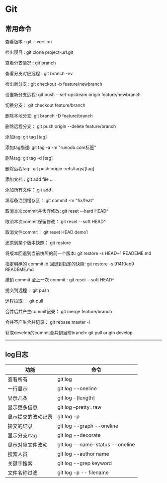 # Git

## 常用命令

查看版本 : git --version 

检出项目 : git clone project-url.git 

查看分支情况 : git branch 

查看分支对应远程 : git branch -vv

检出新分支 : git checkout -b feature/newbranch

设置新分支远程: git push --set-upstream origin feature/newbranch

切换分支： git checkout feature/branch

删除本地分支: git branch -D feature/branch

删除远程分支： git push origin --delete feature/branch

添加tag: git tag [tag]

添加tag描述: git tag -a <tagname> -m "runoob.com标签"

删除tag: git tag -d [tag]

删除远程tag : git push origin :refs/tags/[tag] 

添加文档：git add file ...

添加所有文件： git add .

填写备注到缓存区： git commit -m "fix/feat"

取消本次commit并舍弃修改: git reset --hard HEAD^

取消本次commit保留修改： git reset --soft HEAD^

取消文件commit： git reset HEAD demo1

还原到某个版本快照： git restore

将版本回退到当前快照的前一个版本: git restore -s HEAD~1 READEME.md

指定明确的 commit id 回退到指定的快照: git restore -s 91410eb9  READEME.md

撤销 commit 至上一次 commit : git reset --soft HEAD^

提交到远程： git push

远程拉取 ： git pull

合并后并产生commit记录： git merge feature/branch  

合并不产生合并记录： git rebase master -i

获取develop的commit合并到当前branch: git pull origin develop

---
## log日志
| 功能 | 命令 |
| ---- | ---- |
| 查看所有 | git log |
| 一行显示 | git log --oneline |
| 显示几条 | git log -[length] |
| 显示更多信息 | git log –pretty=raw |
| 显示提交的改动记录 | git log -p |
| 提交的记录 | git log --graph --oneline |
| 显示分支/tag | git log --decorate |
| 显示对应文件改动 | git log --name-status --oneline |
| 搜索人员 | git log --author name |
| 关键字搜索 | git log --grep keyword |
| 文件名称过滤 | git log -p -- filename |
